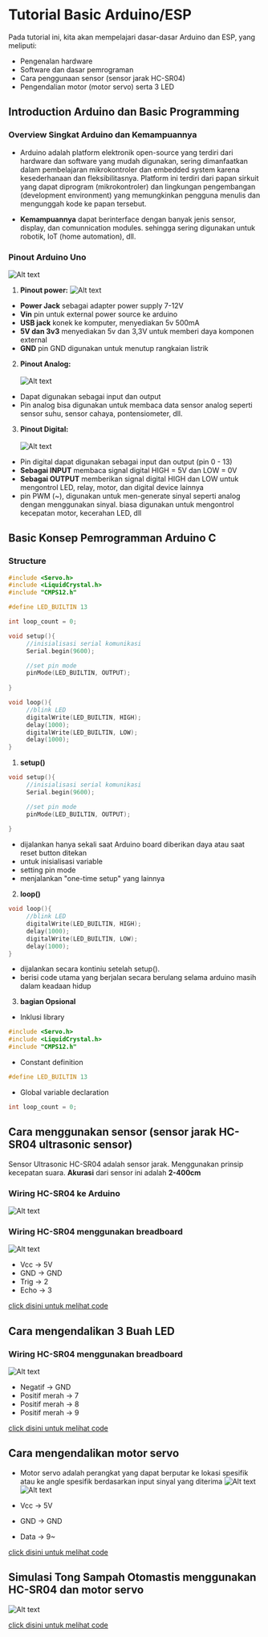 # Tutorial Basic Arduino/ESP

Pada tutorial ini, kita akan mempelajari dasar-dasar Arduino dan ESP, yang meliputi:
- Pengenalan hardware
- Software dan dasar pemrograman
- Cara penggunaan sensor (sensor jarak HC-SR04)
- Pengendalian motor (motor servo) serta 3 LED

## Introduction Arduino dan Basic Programming

### Overview Singkat Arduino dan Kemampuannya
- Arduino adalah platform elektronik open-source yang terdiri dari hardware dan software yang mudah digunakan, sering dimanfaatkan dalam pembelajaran mikrokontroler dan embedded system karena kesederhanaan dan fleksibilitasnya. Platform ini terdiri dari papan sirkuit yang dapat diprogram (mikrokontroler) dan lingkungan pengembangan (development environment) yang memungkinkan pengguna menulis dan mengunggah kode ke papan tersebut.

- **Kemampuannya**
dapat berinterface dengan banyak jenis sensor, display, dan comunnication modules. sehingga sering digunakan untuk robotik, IoT (home automation), dll.

### Pinout Arduino Uno
![Alt text](images/pinout_uno.png)

1. **Pinout power:**
![Alt text](images/power.png)
- **Power Jack**
sebagai adapter power supply 7-12V
- **Vin**
pin untuk external power source ke arduino
- **USB jack**
konek ke komputer, menyediakan 5v 500mA
- **5V dan 3v3**
menyediakan 5v dan 3,3V untuk memberi daya komponen external
- **GND**
pin GND digunakan untuk menutup rangkaian listrik


2. **Pinout Analog:**
<br><br>
![Alt text](images/pinout_analog.png)
 - Dapat digunakan sebagai input dan output
 - Pin analog bisa digunakan untuk membaca data sensor analog seperti sensor suhu, sensor cahaya, pontensiometer, dll.


3. **Pinout Digital:**
<br><br>
   ![Alt text](images/pinout_digital.png)
- Pin digital dapat digunakan sebagai input dan output (pin 0 - 13)
- **Sebagai INPUT** membaca signal digital HIGH = 5V dan LOW = 0V
- **Sebagai OUTPUT** memberikan signal digital HIGH dan LOW untuk mengontrol LED, relay, motor, dan digital device lainnya
- pin PWM (~), digunakan untuk men-generate sinyal seperti analog dengan menggunakan sinyal. biasa digunakan untuk mengontrol kecepatan motor, kecerahan LED, dll

## Basic Konsep Pemrogramman Arduino C

### Structure
```c
#include <Servo.h>
#include <LiquidCrystal.h>
#include "CMPS12.h"

#define LED_BUILTIN 13

int loop_count = 0;

void setup(){
     //inisialisasi serial komunikasi
     Serial.begin(9600);

     //set pin mode
     pinMode(LED_BUILTIN, OUTPUT);
     
}

void loop(){
     //blink LED
     digitalWrite(LED_BUILTIN, HIGH);
     delay(1000);
     digitalWrite(LED_BUILTIN, LOW);
     delay(1000);
}
```

1. **setup()**
```c
void setup(){
     //inisialisasi serial komunikasi
     Serial.begin(9600);

     //set pin mode
     pinMode(LED_BUILTIN, OUTPUT);
     
}
```
- dijalankan hanya sekali saat Arduino board diberikan daya atau saat reset button ditekan
- untuk inisialisasi variable
- setting pin mode
- menjalankan "one-time setup" yang lainnya

2. **loop()**
```c
void loop(){
     //blink LED
     digitalWrite(LED_BUILTIN, HIGH);
     delay(1000);
     digitalWrite(LED_BUILTIN, LOW);
     delay(1000);
}
```
- dijalankan secara kontiniu setelah setup().
- berisi code utama yang berjalan secara berulang selama arduino masih dalam keadaan hidup
3. **bagian Opsional**
- Inklusi library
```c
#include <Servo.h>
#include <LiquidCrystal.h>
#include "CMPS12.h"
```

- Constant definition
```c
#define LED_BUILTIN 13
```

- Global variable declaration
```c
int loop_count = 0;
```

## Cara menggunakan sensor (sensor jarak HC-SR04 ultrasonic sensor)
Sensor Ultrasonic HC-SR04 adalah sensor jarak. Menggunakan prinsip kecepatan suara. **Akurasi** dari sensor ini adalah **2-400cm**

### Wiring HC-SR04 ke Arduino
![Alt text](images/hcsr_arduino.png)

### Wiring HC-SR04 menggunakan breadboard
![Alt text](images/hcsr_arduino_bb.png)

- Vcc -> 5V
- GND -> GND
- Trig -> 2
- Echo -> 3

[click disini untuk melihat code](https://github.com/mhddzakwan/Basic-Arduino/blob/main/hcsr/baca_hcsr.ino)

## Cara mengendalikan 3 Buah LED

### Wiring HC-SR04 menggunakan breadboard
![Alt text](images/led3_arduino.png)

- Negatif -> GND
- Positif merah -> 7
- Positif merah -> 8
- Positif merah -> 9

[click disini untuk melihat code](https://github.com/mhddzakwan/Basic-Arduino/blob/main/hcsr/baca_hcsr.ino)

## Cara mengendalikan motor servo
- Motor servo adalah perangkat yang dapat berputar ke lokasi spesifik atau ke angle spesifik berdasarkan input sinyal yang diterima
![Alt text](images/servo_arduino.png)
![Alt text](images/servo_arduino_bb.png)


- Vcc -> 5V
- GND -> GND
- Data -> 9~

[click disini untuk melihat code](https://github.com/mhddzakwan/Basic-Arduino/blob/main/servo/kontrol_servo.ino)

## Simulasi Tong Sampah Otomastis menggunakan HC-SR04 dan motor servo
![Alt text](images/gabungan_sensor.png)

[click disini untuk melihat code](https://github.com/mhddzakwan/Basic-Arduino/blob/main/gabungan/gabungan.ino)

